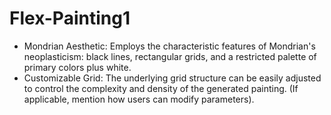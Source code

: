 # Flex-Painting1

- Mondrian Aesthetic: Employs the characteristic features of Mondrian's neoplasticism: black lines, rectangular grids, and a restricted palette of primary colors plus white.
- Customizable Grid: The underlying grid structure can be easily adjusted to control the complexity and density of the generated painting. (If applicable, mention how users can modify parameters).
